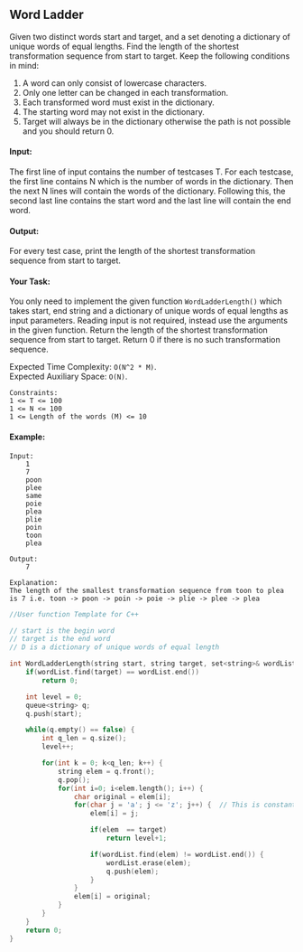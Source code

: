 ## Word Ladder

Given two distinct words start and target, and a set denoting a dictionary of unique words of equal lengths. Find the length of the shortest transformation sequence from start to target.
Keep the following conditions in mind:

1. A word can only consist of lowercase characters.
2. Only one letter can be changed in each transformation.
3. Each transformed word must exist in the dictionary.
4. The starting word may not exist in the dictionary.
5. Target will always be in the dictionary otherwise the path is not possible and you should return 0.

#### Input:

The first line of input contains the number of testcases T. For each testcase, the first line contains N which is the number of words in the dictionary. Then the next N lines will contain the words of the dictionary. Following this, the second last line contains the start word and the last line will contain the end word.

#### Output:

For every test case, print the length of the shortest transformation sequence from start to target.

#### Your Task:

You only need to implement the given function `WordLadderLength()` which takes start, end string and a dictionary of unique words of equal lengths as input parameters. Reading input is not required, instead use the arguments in the given function. Return the length of the shortest transformation sequence from start to target. Return 0 if there is no such transformation sequence.

Expected Time Complexity: `O(N^2 * M)`.  
Expected Auxiliary Space: `O(N)`.

```
Constraints:
1 <= T <= 100
1 <= N <= 100
1 <= Length of the words (M) <= 10
```

#### Example:

```
Input:
    1
    7
    poon
    plee
    same
    poie
    plea
    plie
    poin
    toon
    plea

Output:
    7

Explanation:
The length of the smallest transformation sequence from toon to plea is 7 i.e. toon -> poon -> poin -> poie -> plie -> plee -> plea
```

```c++
//User function Template for C++

// start is the begin word
// target is the end word
// D is a dictionary of unique words of equal length

int WordLadderLength(string start, string target, set<string>& wordList) {
    if(wordList.find(target) == wordList.end())
        return 0;

    int level = 0;
    queue<string> q;
    q.push(start);

    while(q.empty() == false) {
        int q_len = q.size();
        level++;

        for(int k = 0; k<q_len; k++) {
            string elem = q.front();
            q.pop();
            for(int i=0; i<elem.length(); i++) {
                char original = elem[i];
                for(char j = 'a'; j <= 'z'; j++) {  // This is constant operation (Only low case letters)
                    elem[i] = j;

                    if(elem  == target)
                        return level+1;

                    if(wordList.find(elem) != wordList.end()) {
                        wordList.erase(elem);
                        q.push(elem);
                    }
                }
                elem[i] = original;
            }
        }
    }
    return 0;
}
```

